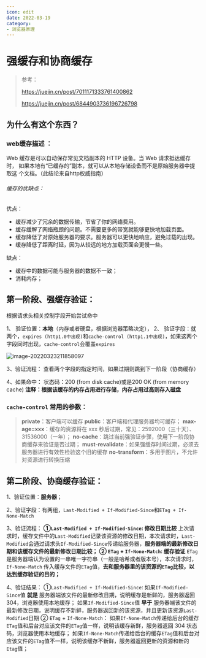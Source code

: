 ```yaml
---
icon: edit
date: 2022-03-19
category:
- 浏览器原理
---
```


# 强缓存和协商缓存

> 参考：
>
> https://juejin.cn/post/7011171333761400862
>
> https://juejin.cn/post/6844903736196726798

## 为什么有这个东西？

### web缓存描述 ：

Web 缓存是可以自动保存常见文档副本的 HTTP 设备。当 Web 请求抵达缓存时， 如果本地有“已缓存的”副本，就可以从本地存储设备而不是原始服务器中提取这 个文档。（此结论来自http权威指南）

###### 缓存的优缺点：

优点：

- 缓存减少了冗余的数据传输，节省了你的网络费用。
- 缓存缓解了网络瓶颈的问题。不需要更多的带宽就能够更快地加载页面。
- 缓存降低了对原始服务器的要求。服务器可以更快地响应，避免过载的出现。
- 缓存降低了距离时延，因为从较远的地方加载页面会更慢一些。

缺点：

- 缓存中的数据可能与服务器的数据不一致；
- 消耗内存；

## 第一阶段、强缓存验证：

根据请求头相关控制字段开始尝试命中

1、 验证位置：**本地**（内存或者硬盘，根据浏览器策略决定），
2、 验证字段：就两个，`expires (http1.0中出现)`和`cache-control (http1.1中出现)`，如果这两个字段同时出现，`cache-control`会覆盖`expires`

![image-20220323211858097](https://my-doc-1259409954.file.myqcloud.com/MyImages/doc/202203232118246.png)

3、验证流程： 查看两个字段的指定时间，如果过期则跳到下一阶段（协商缓存）

4、如果命中： 状态码：200 (from disk cache)或是200 OK (from memory cache) **注释：根据该缓存的内存占用进行存储，内存占用过高则存入磁盘**

### `cache-control` 常用的参数：

>  **private**：客户端可以缓存
>  **public**：客户端和代理服务器均可缓存； 
>  **max-age=xxx**：缓存的资源将在 xxx 秒后过期，常见：2592000（三十天）、31536000（一年）；
>  **no-cache**：跳过当前强验证步骤，使用下一阶段协商缓存来验证是否过期； 
>  **must-revalidate**：如果强缓存时间过期，必须去服务器进行有效性检验这个旧的缓存
>  **no-transform**：多用于图片，不允许对资源进行转换压缩

##  第二阶段、协商缓存验证：

1、验证位置：**服务器**；

2、验证字段：有两组，`Last-Modified + If-Modified-Since`和`ETag + If-None-Match`

3、验证流程：
 **①`Last-Modified + If-Modified-Since`:  修改日期比较**
 上次请求时，缓存文件中的`Last-Modified`记录该资源的修改日期，本次请求时，`Last-Modified`会通过请求头`If-Modified-Since`传递给服务器，**服务器端的最新修改日期和该缓存文件的最新修改日期比较；**
 **②  `ETag` + `If-None-Match`:  缓存验证**
 `ETag`是服务器端认为设置的一串唯一字符串（一般是哈希或者版本号），本次请求时，`If-None-Match` 传入缓存文件的`ETag`值，**去和服务器里的该资源的`ETag`比较，以达到缓存验证的目的；**

4、验证结果：
 ①`Last-Modified + If-Modified-Since`:
 如果`If-Modified-Since`值 **就是** 服务器端该文件的最新修改日期，说明缓存是新鲜的，服务器返回304，浏览器使用本地缓存；
 如果`If-Modified-Since`值 **早于** 服务器端该文件的最新修改日期，说明缓存不新鲜，服务器返回新的该资源，并且更新该资源`Last-Modified`日期
 ② `ETag` + `If-None-Match`：
 如果`If-None-Match`传递给后台的缓存`ETag`值和后台对应该文件的`ETag`值一样，说明该缓存新鲜，服务器返回 304 状态码，浏览器使用本地缓存；
 如果`If-None-Match`传递给后台的缓存`ETag`值和后台对应该文件的`ETag`值不一样，说明该缓存不新鲜，服务器返回更新的资源和新的 `Etag`值；
